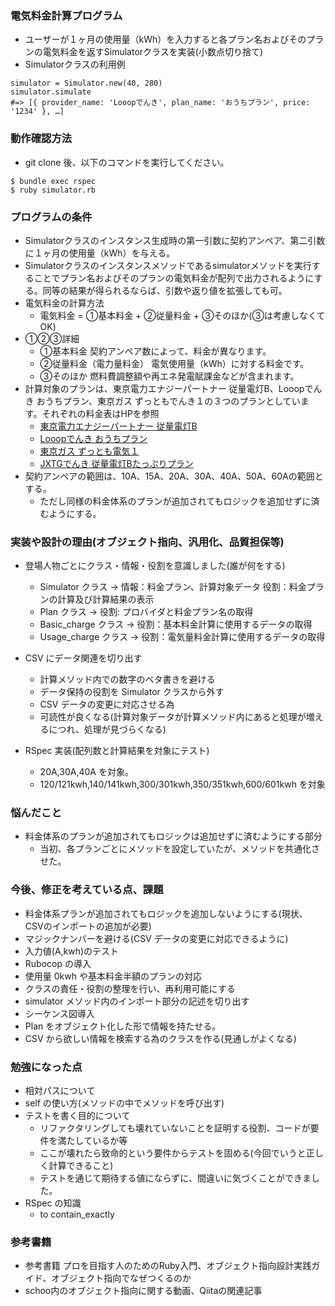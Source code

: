 ### 電気料金計算プログラム
- ユーザーが１ヶ月の使用量（kWh）を入力すると各プラン名およびそのプランの電気料金を返すSimulatorクラスを実装(小数点切り捨て)
- Simulatorクラスの利用例

```
simulator = Simulator.new(40, 280)
simulator.simulate
#=> [{ provider_name: 'Looopでんき', plan_name: 'おうちプラン', price: '1234' }, …]
```

### 動作確認方法
- git clone 後、以下のコマンドを実行してください。

```
$ bundle exec rspec
$ ruby simulator.rb
```

### プログラムの条件
- Simulatorクラスのインスタンス生成時の第一引数に契約アンペア、第二引数に１ヶ月の使用量（kWh）を与える。
- Simulatorクラスのインスタンスメソッドであるsimulatorメソッドを実行することでプラン名およびそのプランの電気料金が配列で出力されるようにする。同等の結果が得られるならば、引数や返り値を拡張しても可。
- 電気料金の計算方法
  - 電気料金 = ①基本料金 + ②従量料金 + ③そのほか(③は考慮しなくてOK)
- ①②③詳細
  - ①基本料金 契約アンペア数によって、料金が異なります。
  - ②従量料金（電力量料金） 電気使用量（kWh）に対する料金です。
  - ③そのほか 燃料費調整額や再エネ発電賦課金などが含まれます。
- 計算対象のプランは、東京電力エナジーパートナー 従量電灯B、Looopでんき おうちプラン、東京ガス ずっともでんき１の３つのプランとしています。それぞれの料金表はHPを参照
  - [東京電力エナジーパートナー 従量電灯B](http://www.tepco.co.jp/ep/private/plan/old01.html)
  - [Looopでんき おうちプラン](https://looop-denki.com/low-v/plan/)
  - [東京ガス ずっとも電気１](https://home.tokyo-gas.co.jp/power/ryokin/menu_waribiki/menu1.html)
  - [JXTGでんき 従量電灯Bたっぷりプラン](https://mydenki.jp/files/plan_tappuri.pdf) 
- 契約アンペアの範囲は、10A、15A、20A、30A、40A、50A、60Aの範囲とする。
  - ただし同様の料金体系のプランが追加されてもロジックを追加せずに済むようにする。

### 実装や設計の理由(オブジェクト指向、汎用化、品質担保等)

- 登場人物ごとにクラス・情報・役割を意識しました(誰が何をする)

  - Simulator クラス → 情報：料金プラン、計算対象データ 役割：料金プランの計算及び計算結果の表示
  - Plan クラス → 役割: プロバイダと料金プラン名の取得
  - Basic_charge クラス → 役割：基本料金計算に使用するデータの取得
  - Usage_charge クラス → 役割：電気量料金計算に使用するデータの取得

- CSV にデータ関連を切り出す

  - 計算メソッド内での数字のベタ書きを避ける
  - データ保持の役割を Simulator クラスから外す
  - CSV データの変更に対応させる為
  - 可読性が良くなる(計算対象データが計算メソッド内にあると処理が増えるにつれ、処理が見づらくなる)

- RSpec 実装(配列数と計算結果を対象にテスト)
  - 20A,30A,40A を対象。
  - 120/121kwh,140/141kwh,300/301kwh,350/351kwh,600/601kwh を対象

### 悩んだこと
- 料金体系のプランが追加されてもロジックは追加せずに済むようにする部分
  - 当初、各プランごとにメソッドを設定していたが、メソッドを共通化させた。

### 今後、修正を考えている点、課題

- 料金体系プランが追加されてもロジックを追加しないようにする(現状、CSVのインポートの追加が必要)
- マジックナンバーを避ける(CSV データの変更に対応できるように)
- 入力値(A,kwh)のテスト
- Rubocop の導入
- 使用量 0kwh や基本料金半額のプランの対応
- クラスの責任・役割の整理を行い、再利用可能にする
- simulator メソッド内のインポート部分の記述を切り出す
- シーケンス図導入
- Plan をオブジェクト化した形で情報を持たせる。
- CSV から欲しい情報を検索する為のクラスを作る(見通しがよくなる)

### 勉強になった点

- 相対パスについて
- self の使い方(メソッドの中でメソッドを呼び出す)
- テストを書く目的について
  - リファクタリングしても壊れていないことを証明する役割、コードが要件を満たしているか等
  - ここが壊れたら致命的という要件からテストを固める(今回でいうと正しく計算できること)
  - テストを通じて期待する値にならずに、間違いに気づくことができました。
- RSpec の知識
  - to contain_exactly

### 参考書籍
- 参考書籍 プロを目指す人のためのRuby入門、オブジェクト指向設計実践ガイド、オブジェクト指向でなぜつくるのか
- schoo内のオブジェクト指向に関する動画、Qiitaの関連記事

















